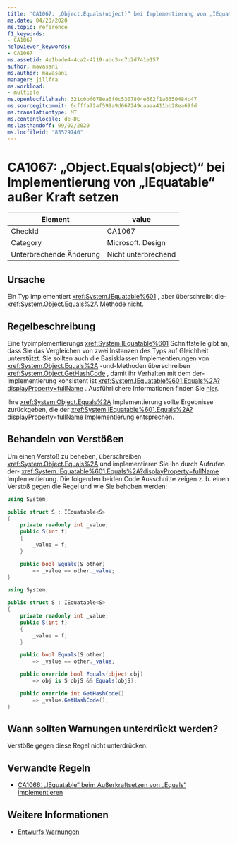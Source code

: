 ```yaml
---
title: 'CA1067: „Object.Equals(object)“ bei Implementierung von „IEquatable“ außer Kraft setzen'
ms.date: 04/23/2020
ms.topic: reference
f1_keywords:
- CA1067
helpviewer_keywords:
- CA1067
ms.assetid: 4e1bade4-4ca2-4219-abc3-c7b2d741e157
author: mavasani
ms.author: mavasani
manager: jillfra
ms.workload:
- multiple
ms.openlocfilehash: 321c0bf078ea6f0c5307804e662f1a6350484c47
ms.sourcegitcommit: 6cfffa72af599a9d667249caaaa411bb28ea69fd
ms.translationtype: MT
ms.contentlocale: de-DE
ms.lasthandoff: 09/02/2020
ms.locfileid: "85529740"
---
```

# <a name="ca1067-override-equals-when-implementing-iequatable"></a>CA1067: „Object.Equals(object)“ bei Implementierung von „IEquatable“ außer Kraft setzen

|Element|value|
|-|-|
|CheckId|CA1067|
|Category|Microsoft. Design|
|Unterbrechende Änderung|Nicht unterbrechend|

## <a name="cause"></a>Ursache

Ein Typ implementiert <xref:System.IEquatable%601> , aber überschreibt die- <xref:System.Object.Equals%2A> Methode nicht.

## <a name="rule-description"></a>Regelbeschreibung

Eine typimplementierungs <xref:System.IEquatable%601> Schnittstelle gibt an, dass Sie das Vergleichen von zwei Instanzen des Typs auf Gleichheit unterstützt. Sie sollten auch die Basisklassen Implementierungen von <xref:System.Object.Equals%2A> -und-Methoden überschreiben <xref:System.Object.GetHashCode> , damit ihr Verhalten mit dem der-Implementierung konsistent ist <xref:System.IEquatable%601.Equals%2A?displayProperty=fullName> . Ausführlichere Informationen finden Sie [hier](/dotnet/api/system.iequatable-1#notes-to-implementers).

Ihre <xref:System.Object.Equals%2A> Implementierung sollte Ergebnisse zurückgeben, die der <xref:System.IEquatable%601.Equals%2A?displayProperty=fullName> Implementierung entsprechen.

## <a name="how-to-fix-violations"></a>Behandeln von Verstößen

Um einen Verstoß zu beheben, überschreiben <xref:System.Object.Equals%2A> und implementieren Sie ihn durch Aufrufen der- <xref:System.IEquatable%601.Equals%2A?displayProperty=fullName> Implementierung. Die folgenden beiden Code Ausschnitte zeigen z. b. einen Verstoß gegen die Regel und wie Sie behoben werden:

```csharp
using System;

public struct S : IEquatable<S>
{
    private readonly int _value;
    public S(int f)
    {
        _value = f;
    }

    public bool Equals(S other)
        => _value == other._value;
}
```

```csharp
using System;

public struct S : IEquatable<S>
{
    private readonly int _value;
    public S(int f)
    {
        _value = f;
    }

    public bool Equals(S other)
        => _value == other._value;

    public override bool Equals(object obj)
        => obj is S objS && Equals(objS);

    public override int GetHashCode()
        => _value.GetHashCode();
}
```

## <a name="when-to-suppress-warnings"></a>Wann sollten Warnungen unterdrückt werden?

Verstöße gegen diese Regel nicht unterdrücken.

## <a name="related-rules"></a>Verwandte Regeln

- [CA1066: „IEquatable“ beim Außerkraftsetzen von „Equals“ implementieren](ca1066.md)

## <a name="see-also"></a>Weitere Informationen

- [Entwurfs Warnungen](../code-quality/design-warnings.md)
